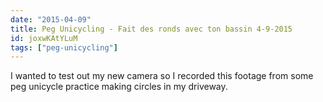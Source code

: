 ```yaml
---
date: "2015-04-09"
title: Peg Unicycling - Fait des ronds avec ton bassin 4-9-2015
id: joxwKAtYLuM
tags: ["peg-unicycling"]
---
```


I wanted to test out my new camera so I recorded this footage from some peg unicycle practice making circles in my driveway.
